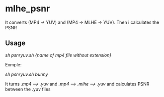 # mlhe_psnr
It converts (MP4 -> YUV) and (MP4 -> MLHE -> YUV). Then i calculates the PSNR

## Usage

*sh psnryuv.sh {name of mp4 file without extension}*

Exmple:

*sh psnryuv.sh bunny*

It turns *.mp4 --> .yuv* and *.mp4 --> .mlhe --> .yuv* and calculates PSNR between the .yuv files